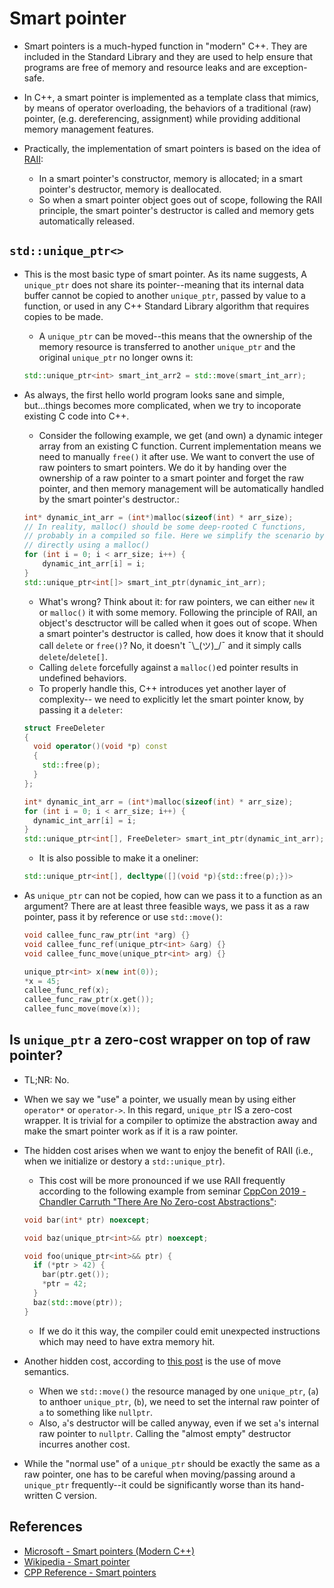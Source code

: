 # Smart pointer

* Smart pointers is a much-hyped function in "modern" C++. They are included
in the Standard Library and they are used to help ensure that programs are
free of memory and resource leaks and are exception-safe.

* In C++, a smart pointer is implemented as a template class that mimics, by
means of operator overloading, the behaviors of a traditional (raw) pointer,
(e.g. dereferencing, assignment) while providing additional memory management
features. 

* Practically, the implementation of smart pointers is based on the idea of
[RAII](../01_raii-and-the-rule-of-five):
  * In a smart pointer's constructor, memory is allocated; in a smart
  pointer's destructor, memory is deallocated.
  * So when a smart pointer object goes out of scope, following the RAII
  principle, the smart pointer's destructor is called and memory gets
  automatically released.

## `std::unique_ptr<>`

* This is the most basic type of smart pointer. As its name suggests, A
`unique_ptr` does not share its pointer--meaning that its internal data buffer
cannot be copied to another `unique_ptr`, passed by value to a function, or
used in any C++ Standard Library algorithm that requires copies to be made.
  * A `unique_ptr` can be moved--this means that the ownership of
  the memory resource is transferred to another `unique_ptr` and the
  original `unique_ptr` no longer owns it:
  ```C++
  std::unique_ptr<int> smart_int_arr2 = std::move(smart_int_arr);
  ```

* As always, the first hello world program looks sane and simple, but...things
becomes more complicated, when we try to incoporate existing C code into C++.
  * Consider the following example, we get (and own) a dynamic integer
  array from an existing C function. Current implementation means we need to
  manually `free()` it after use. We want to convert the use of raw pointers
  to smart pointers. We do it by handing over the ownership of a raw pointer
  to a smart pointer and forget the raw pointer, and then memory management
  will be automatically handled by the smart pointer's destructor.:

  ```C++
  int* dynamic_int_arr = (int*)malloc(sizeof(int) * arr_size);
  // In reality, malloc() should be some deep-rooted C functions,
  // probably in a compiled so file. Here we simplify the scenario by
  // directly using a malloc()
  for (int i = 0; i < arr_size; i++) {
      dynamic_int_arr[i] = i;
  }
  std::unique_ptr<int[]> smart_int_ptr(dynamic_int_arr);
  ```

  * What's wrong? Think about it: for raw pointers, we can either `new` it
  or `malloc()` it with some memory. Following the principle of RAII, an
  object's desctructor will be called when it goes out of scope. When a
  smart pointer's destructor is called, how does it know that it should
  call `delete` or `free()`? No, it doesn't ¯\\\_(ツ)\_\/¯ and it simply
  calls `delete`/`delete[]`.
  * Calling `delete` forcefully against a `malloc()`ed pointer results in
  undefined behaviors.
  * To properly handle this, C++ introduces yet another layer of complexity--
  we need to explicitly let the smart pointer know, by passing it a `deleter`:

  ```C++
  struct FreeDeleter
  {
    void operator()(void *p) const
    {
      std::free(p);
    }
  };

  int* dynamic_int_arr = (int*)malloc(sizeof(int) * arr_size);
  for (int i = 0; i < arr_size; i++) {
    dynamic_int_arr[i] = i;
  }
  std::unique_ptr<int[], FreeDeleter> smart_int_ptr(dynamic_int_arr);
  ```
  * It is also possible to make it a oneliner:

  ```C++
  std::unique_ptr<int[], decltype([](void *p){std::free(p);})>
  ```

* As `unique_ptr` can not be copied, how can we pass it to a function as an
argument? There are at least three feasible ways, we pass it as a raw pointer,
pass it by reference or use `std::move()`:
  ```C++
  void callee_func_raw_ptr(int *arg) {}
  void callee_func_ref(unique_ptr<int> &arg) {}
  void callee_func_move(unique_ptr<int> arg) {}

  unique_ptr<int> x(new int(0));
  *x = 45;
  callee_func_ref(x);
  callee_func_raw_ptr(x.get());
  callee_func_move(move(x));
  ```


## Is `unique_ptr` a zero-cost wrapper on top of raw pointer?

* TL;NR: No.

* When we say we "use" a pointer, we usually mean by using either `operator*`
or `operator->`. In this regard, `unique_ptr` IS a zero-cost wrapper. It is
trivial for a compiler to optimize the abstraction away and make the smart
pointer work as if it is a raw pointer.

* The hidden cost arises when we want to enjoy the benefit of RAII (i.e., when
we initialize or destory a `std::unique_ptr`).
  * This cost will be more pronounced if we use RAII frequently according to
  the following example from seminar
  [CppCon 2019 - Chandler Carruth "There Are No Zero-cost Abstractions"](https://www.youtube.com/watch?v=rHIkrotSwcc):

  ```C++
  void bar(int* ptr) noexcept;

  void baz(unique_ptr<int>&& ptr) noexcept;

  void foo(unique_ptr<int>&& ptr) {
    if (*ptr > 42) {
      bar(ptr.get());
      *ptr = 42;
    }
    baz(std::move(ptr));
  }
  ```

  * If we do it this way, the compiler could emit unexpected instructions
  which may need to have extra memory hit.

* Another hidden cost, according to
[this post](https://www.thecodedmessage.com/posts/cpp-move/)
is the use of move semantics.
  * When we `std::move()` the resource managed by one `unique_ptr`, (`a`) to
  anthoer `unique_ptr`, (`b`), we need to set the internal raw pointer of
  `a` to something like `nullptr`.
  * Also, `a`'s destructor will be called anyway, even if we set `a`'s
  internal raw pointer to `nullptr`. Calling the "almost empty" destructor
  incurres another cost.

* While the "normal use" of a `unique_ptr` should be exactly the same as a raw
pointer, one has to be careful when moving/passing around a `unique_ptr`
frequently--it could be significantly worse than its hand-written C version.

## References

* [Microsoft - Smart pointers (Modern C++)](https://learn.microsoft.com/en-us/cpp/cpp/smart-pointers-modern-cpp?view=msvc-170)
* [Wikipedia - Smart pointer](https://en.wikipedia.org/wiki/Smart_pointer)
* [CPP Reference - Smart pointers](https://en.cppreference.com/book/intro/smart_pointers)
